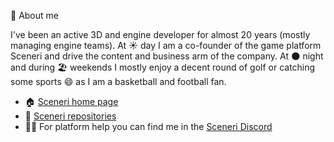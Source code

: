 💬 About me

I've been an active 3D and engine developer for almost 20 years (mostly managing engine teams). At ☀️ day I am a co-founder of the game platform Sceneri and drive the content and business arm of the company. At 🌑 night and during 🏖️ weekends I mostly enjoy a decent round of golf or catching some sports 😄 as I am a basketball and football fan.

- 🏠 [Sceneri home page](https://www.sceneri.com)
- 🔭 [Sceneri repositories](https://github.com/nginetechnologies)
- 👋🏻 For platform help you can find me in the [Sceneri Discord](https://discord.gg/sceneriapp)
